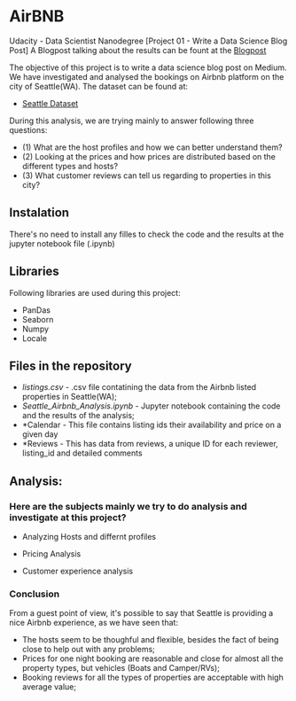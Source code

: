 # AirBNB
Udacity - Data Scientist Nanodegree [Project 01 - Write a Data Science Blog Post]
A Blogpost talking about the results can be fount at the [Blogpost](https://github.com/NETspace-GIT/Udacity_DSN/blob/main/project1/BlogPost.ipynb)

The objective of this project is to write a data science blog post on Medium. We have investigated and analysed the bookings on Airbnb platform on the city of Seattle(WA). The dataset can be found at:


*   [Seattle Dataset](https://www.kaggle.com/airbnb/seattle/data)

During this analysis, we are trying mainly to answer following three questions:

*   (1) What are the host profiles and how we can better understand them?
*   (2) Looking at the prices and how prices are distributed based on the different types and hosts?
*   (3) What customer reviews can tell us regarding to properties in this city?

## Instalation

There's no need to install any filles to check the code and the results at the jupyter notebook file (.ipynb)

## Libraries

Following libraries are used during this project: 

*   PanDas
*   Seaborn 
*   Numpy
*   Locale

## Files in the repository

*   *listings.csv* - .csv file contatining the data from the Airbnb listed properties in Seattle(WA);
*   *Seattle_Airbnb_Analysis.ipynb* - Jupyter notebook containing the code and the results of the analysis;
*   *Calendar - This file contains listing ids their availability and price on a given day
*   *Reviews - This has data from reviews, a unique ID for each reviewer, listing_id and detailed comments

## Analysis:

###   Here are the subjects mainly we try to do analysis and investigate at this project?

*    Analyzing Hosts and differnt profiles

*   Pricing Analysis

*   Customer experience analysis

###  Conclusion

From a guest point of view, it's possible to say that Seattle is providing a nice Airbnb experience, as we have seen that:

*   The hosts seem to be thoughful and flexible, besides the fact of being close to help out with any problems;
*   Prices for one night booking are reasonable and close for almost all the property types, but vehicles (Boats and Camper/RVs);
*   Booking reviews for all the types of properties are acceptable with high average value;


